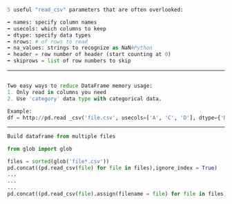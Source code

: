 ```python

5 useful "read_csv" parameters that are often overlooked:

➡️ names: specify column names
➡️ usecols: which columns to keep
➡️ dtype: specify data types
➡️ nrows: # of rows to read
➡️ na_values: strings to recognize as NaN#Python 
➡️ header = row number of header (start counting at 0)
➡️ skiprows = list of row numbers to skip
```
___________________________________________________________________________

```python

Two easy ways to reduce DataFrame memory usage:
1. Only read in columns you need
2. Use 'category' data type with categorical data.

Example:
df = http://pd.read _csv('file.csv', usecols=['A', 'C', 'D'], dtype={'D':'category'})

```

___________________________________________________________________________


```python
Build dataframe from multiple files

from glob import glob

files = sorted(glob('file*.csv'))
pd.concat((pd.read_csv(file) for file in files),ignore_index = True)
...
...
...
pd.concat((pd.read_csv(file).assign(filename = file) for file in files),ignore_index = True)
```

